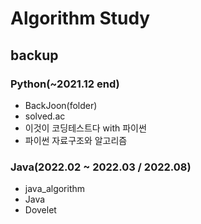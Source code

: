 # Algorithm Study

## backup
### Python(~2021.12 end)
  * BackJoon(folder)
  * solved.ac
  * 이것이 코딩테스트다 with 파이썬
  * 파이썬 자료구조와 알고리즘

### Java(2022.02 ~ 2022.03 / 2022.08)
  * java_algorithm
  * Java
  * Dovelet

